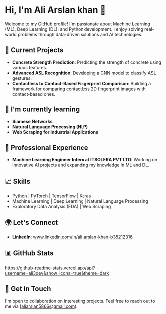 # Hi, I'm Ali Arslan khan 👋

Welcome to my GitHub profile! I'm passionate about Machine Learning (ML), Deep Learning (DL), and Python development. I enjoy solving real-world problems through data-driven solutions and AI technologies.

## 🔭 Current Projects
- **Concrete Strength Prediction**: Predicting the strength of concrete using various features.
- **Advanced ASL Recognition**: Developing a CNN model to classify ASL gestures.
- **Contactless to Contact-Based Fingerprint Comparison**: Building a framework for comparing contactless 2D fingerprint images with contact-based ones.

## 🌱 I'm currently learning
- **Siamese Networks**
- **Natural Language Processing (NLP)**
- **Web Scraping for Industrial Applications**

## 💼 Professional Experience
- **Machine Learning Engineer Intern at ITSOLERA PVT LTD**: Working on innovative AI projects and expanding my knowledge in ML and DL.

## 📈 Skills
- Python | PyTorch | TensorFlow | Keras
- Machine Learning | Deep Learning | Natural Language Processing
- Exploratory Data Analysis (EDA) | Web Scraping

## 🌍 Let's Connect
- **LinkedIn**: www.linkedin.com/in/ali-arslan-khan-b35212316
 
## 📊 GitHub Stats
https://github-readme-stats.vercel.app/api?username=ali3dev&show_icons=true&theme=dark

## 💬 Get in Touch
I'm open to collaboration on interesting projects. Feel free to reach out to me via [aliarslan5866@gmail.com).
